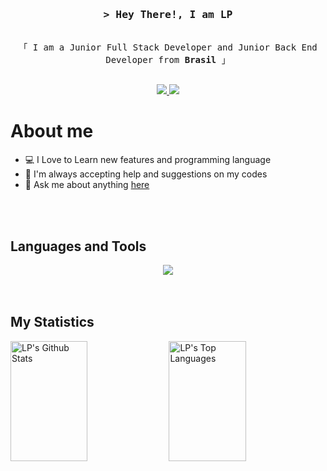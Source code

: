 <!--
**LSilvaPedroso/LSilvaPedroso** is a ✨ _special_ ✨ repository because its `README.md` (this file) appears on your GitHub profile.

Here are some ideas to get you started:

- 🔭 I’m currently working on ...
- 🌱 I’m currently learning ...
- 👯 I’m looking to collaborate on ...
- 🤔 I’m looking for help with ...
- 💬 Ask me about ...
- 📫 How to reach me: ...
- 😄 Pronouns: ...
- ⚡ Fun fact: ...
-->


<!-- Intro  -->
<h3 align="center">
        <samp>&gt; Hey There!, I am
                <b>LP</b>
        </samp>
</h3>


<p align="center"> 
  <samp>
    <br>
    「 I am a Junior Full Stack Developer and Junior Back End Developer from <b>Brasil</b> 」
    <br>
    <br>
  </samp>
</p>

<p align="center">
<a href="https://www.linkedin.com/in/larissapedroso" target="_blank">
  <!-- <img src="https://img.shields.io/badge/LinkedIn-0077B5?style=for-the-badge&logo=linkedin&logoColor=white" alt="alsiam"/>-->
        <img src="https://skillicons.dev/icons?i=linkedin" />
 </a>
<a href="https://github.com/LSilvaPedroso" target="_blank">
  <!-- <img src="https://img.shields.io/badge/LinkedIn-0077B5?style=for-the-badge&logo=linkedin&logoColor=white" alt="alsiam"/>-->
        <img src="https://skillicons.dev/icons?i=github" />
 </a>
 </p>

<!-- About Section -->
 # About me

- 💻 I Love to Learn new features and programming language
- 🤔 I'm always accepting help and suggestions on my codes
- 💬 Ask me about anything [here](https://github.com/LSilvaPedroso/LSilvaPedroso/issues)
<!-- - 📫 Reach me anytime: @gmail.com -->

<br/>
<br/>

## Languages and Tools

<div align="center">
  <a href="https://github.com/LSilvaPedroso">
    <img src="https://skillicons.dev/icons?i=powershell,cs,dotnet,js,html,css,py,react,java,kotlin,androidstudio,figma,git,windows,postman,stackoverflow,visualstudio,vscode" />
  </a>
</div>

<br/>
<br/>

## My Statistics

<a> 
    <a href="https://github.com/LSilvaPedroso"><img alt="LP's Github Stats" src="https://denvercoder1-github-readme-stats.vercel.app/api?username=LSilvaPedroso&show_icons=true&count_private=true&theme=react&border_color=22272E&bg_color=22272E&title_color=EFF2F1&icon_color=F8D866" height="192px" width="49.5%"/></a>
  <a href="https://github.com/LSilvaPedroso"><img alt="LP's Top Languages" src="https://denvercoder1-github-readme-stats.vercel.app/api/top-langs/?username=LSilvaPedroso&langs_count=8&layout=compact&theme=react&border_color=22272E&bg_color=22272E&title_color=EFF2F1&icon_color=F8D866" height="192px" width="49.5%"/></a>
  <br/>
</a>
